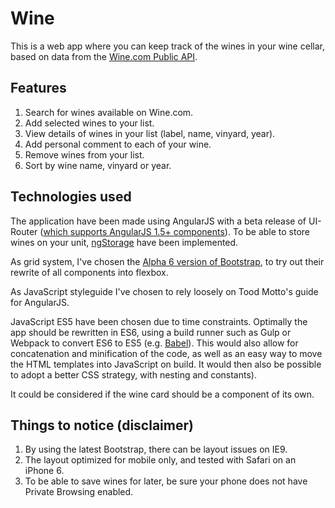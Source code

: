 # Wine

This is a web app where you can keep track of the wines in your wine cellar, based on data from the [Wine.com Public API](https://api.wine.com/).

## Features
1. Search for wines available on Wine.com.
2. Add selected wines to your list.
3. View details of wines in your list (label, name, vinyard, year).
4. Add personal comment to each of your wine.
5. Remove wines from your list.
6. Sort by wine name, vinyard or year.


## Technologies used
The application have been made using AngularJS with a beta release of UI-Router ([which supports AngularJS 1.5+ components](https://ui-router.github.io/blog/route-to-component/)). 
To be able to store wines on your unit, [ngStorage](https://github.com/gsklee/ngStorage) have been implemented.

As grid system, I've chosen the [Alpha 6 version of Bootstrap](https://blog.getbootstrap.com/2017/01/06/bootstrap-4-alpha-6/), to try out their rewrite of all components into flexbox.

As JavaScript styleguide I've chosen to rely loosely on Tood Motto's guide for AngularJS.

JavaScript ES5 have been chosen due to time constraints. Optimally the app should be rewritten in ES6, using a build runner such as Gulp or Webpack to convert ES6 to ES5 (e.g. [Babel](https://babeljs.io/)). This would also allow for concatenation and minification of the code, as well as an easy way to move the HTML templates into JavaScript on build. It would then also be possible to adopt a better CSS strategy, with nesting and constants).

It could be considered if the wine card should be a component of its own.


## Things to notice (disclaimer)
1. By using the latest Bootstrap, there can be layout issues on IE9.
2. The layout optimized for mobile only, and tested with Safari on an iPhone 6.
3. To be able to save wines for later, be sure your phone does not have Private Browsing enabled.
